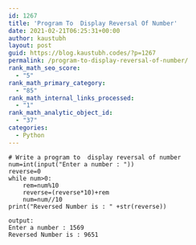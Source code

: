 ```yaml
---
id: 1267
title: 'Program To  Display Reversal Of Number'
date: 2021-02-21T06:25:31+00:00
author: kaustubh
layout: post
guid: https://blog.kaustubh.codes/?p=1267
permalink: /program-to-display-reversal-of-number/
rank_math_seo_score:
  - "5"
rank_math_primary_category:
  - "85"
rank_math_internal_links_processed:
  - "1"
rank_math_analytic_object_id:
  - "37"
categories:
  - Python
---
```

<pre class="wp-block-code"><code># Write a program to  display reversal of number
num=int(input("Enter a number : "))
reverse=0
while num>0:
    rem=num%10
    reverse=(reverse*10)+rem
    num=num//10
print("Reversed Number is : " +str(reverse))</code></pre>

<pre class="wp-block-code"><code>output:
Enter a number : 1569
Reversed Number is : 9651</code></pre>